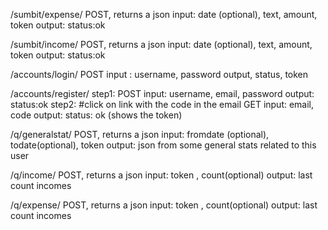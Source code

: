 /sumbit/expense/
POST, returns a json
 input: date (optional), text, amount, token
 output: status:ok

/sumbit/income/
POST, returns a json
 input: date (optional), text, amount, token
 output: status:ok

/accounts/login/
POST
input : username, password
output, status, token

/accounts/register/
  step1:
    POST
    input: username, email, password
    output: status:ok
  step2: #click on link with the code in the email
    GET
    input: email, code
    output: status: ok (shows the token)

/q/generalstat/
  POST, returns a json
  input: fromdate (optional), todate(optional), token
  output: json from some general stats related to this user


/q/income/
  POST, returns a json
  input: token , count(optional)
  output: last count incomes


/q/expense/
  POST, returns a json
  input: token , count(optional)
  output: last count incomes
